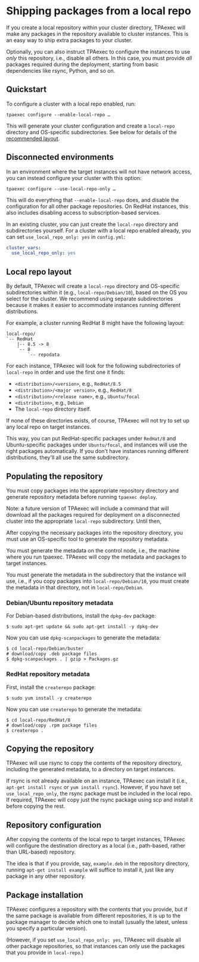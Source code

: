 # Shipping packages from a local repo

If you create a local repository within your cluster directory, TPAexec
will make any packages in the repository available to cluster instances.
This is an easy way to ship extra packages to your cluster.

Optionally, you can also instruct TPAexec to configure the instances to
use _only_ this repository, i.e., disable all others. In this case, you
must provide _all_ packages required during the deployment, starting
from basic dependencies like rsync, Python, and so on.

## Quickstart

To configure a cluster with a local repo enabled, run:

    tpaexec configure --enable-local-repo …

This will generate your cluster configuration and create a `local-repo`
directory and OS-specific subdirectories. See below for details of the
[recommended layout](#local-repo-layout).

## Disconnected environments

In an environment where the target instances will not have network
access, you can instead configure your cluster with this option:

    tpaexec configure --use-local-repo-only …

This will do everything that `--enable-local-repo` does, and disable the
configuration for all other package repositories. On RedHat instances,
this also includes disabling access to subscription-based services.

In an existing cluster, you can just create the `local-repo` directory
and subdirectories yourself. For a cluster with a local repo enabled
already, you can set `use_local_repo_only: yes` in `config.yml`:

```yaml
cluster_vars:
  use_local_repo_only: yes
```

## Local repo layout

By default, TPAexec will create a `local-repo` directory and OS-specific
subdirectories within it (e.g., `local-repo/Debian/10`), based on the OS
you select for the cluster. We recommend using separate subdirectories
because it makes it easier to accommodate instances running different
distributions.

For example, a cluster running RedHat 8 might have the following layout:

```text
local-repo/
`-- RedHat
    |-- 8.5 -> 8
    `-- 8
        `-- repodata
```

For each instance, TPAexec will look for the following subdirectories of
`local-repo` in order and use the first one it finds:

* `<distribution>/<version>`, e.g., `RedHat/8.5`
* `<distribution>/<major version>`, e.g., `RedHat/8`
* `<distribution>/<release name>`, e.g., `Ubuntu/focal`
* `<distribution>`, e.g., `Debian`
* The `local-repo` directory itself.

If none of these directories exists, of course, TPAexec will not try to
set up any local repo on target instances.

This way, you can put RedHat-specific packages under `RedHat/8` and
Ubuntu-specific packages under `Ubuntu/focal`, and instances will use
the right packages automatically. If you don't have instances running
different distributions, they'll all use the same subdirectory.

## Populating the repository

You must copy packages into the appropriate repository directory and
generate repository metadata before running `tpaexec deploy`.

Note: a future version of TPAexec will include a command that will
download all the packages required for deployment on a disconnected
cluster into the appropriate `local-repo` subdirectory. Until then,

After copying the necessary packages into the repository directory, you
must use an OS-specific tool to generate the repository metadata.

You must generate the metadata on the control node, i.e., the machine
where you run tpaexec. TPAexec will copy the metadata and packages to
target instances.

You must generate the metadata in the subdirectory that the instance
will use, i.e., if you copy packages into `local-repo/Debian/10`, you
must create the metadata in that directory, not in `local-repo/Debian`.

### Debian/Ubuntu repository metadata

For Debian-based distributions, install the `dpkg-dev` package:

```shell
$ sudo apt-get update && sudo apt-get install -y dpkg-dev
```

Now you can use `dpkg-scanpackages` to generate the metadata:

```shell
$ cd local-repo/Debian/buster
# download/copy .deb package files
$ dpkg-scanpackages . | gzip > Packages.gz
```

### RedHat repository metadata

First, install the `createrepo` package:

```shell
$ sudo yum install -y createrepo
```

Now you can use `createrepo` to generate the metadata:

```shell
$ cd local-repo/RedHat/8
# download/copy .rpm package files
$ createrepo .
```

## Copying the repository

TPAexec will use rsync to copy the contents of the repository directory,
including the generated metadata, to a directory on target instances.

If rsync is not already available on an instance, TPAexec can install it
(i.e., `apt-get install rsync` or `yum install rsync`). However, if you
have set `use_local_repo_only`, the rsync package must be included in
the local repo. If required, TPAexec will copy just the rsync package
using scp and install it before copying the rest.

## Repository configuration

After copying the contents of the local repo to target instances,
TPAexec will configure the destination directory as a local (i.e.,
path-based, rather than URL-based) repository.

The idea is that if you provide, say, `example.deb` in the repository
directory, running `apt-get install example` will suffice to install it,
just like any package in any other repository.

## Package installation

TPAexec configures a repository with the contents that you provide, but
if the same package is available from different repositories, it is up
to the package manager to decide which one to install (usually the
latest, unless you specify a particular version).

(However, if you set `use_local_repo_only: yes`, TPAexec will disable
all other package repositories, so that instances can only use the
packages that you provide in `local-repo`.)
